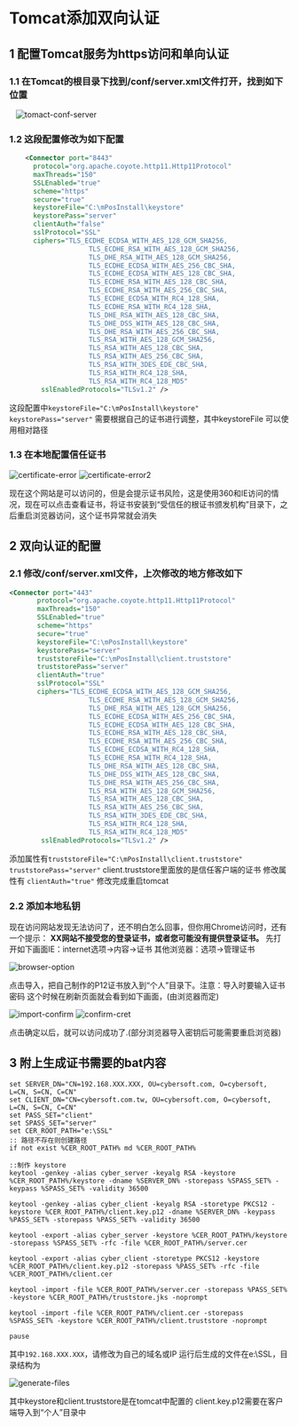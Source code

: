 # Tomcat添加双向认证
## 1 配置Tomcat服务为https访问和单向认证
### 1.1 在Tomcat的根目录下找到/conf/server.xml文件打开，找到如下位置

    ![tomact-conf-server](image/tomact-conf-server.png)
    
### 1.2 这段配置修改为如下配置
```xml
    <Connector port="8443" 
      protocol="org.apache.coyote.http11.Http11Protocol" 
      maxThreads="150"  
      SSLEnabled="true"  
      scheme="https"  
      secure="true" 
      keystoreFile="C:\mPosInstall\keystore"  
      keystorePass="server"
      clientAuth="false"  
      sslProtocol="SSL"  
      ciphers="TLS_ECDHE_ECDSA_WITH_AES_128_GCM_SHA256,
                    TLS_ECDHE_RSA_WITH_AES_128_GCM_SHA256,
                    TLS_DHE_RSA_WITH_AES_128_GCM_SHA256,
                    TLS_ECDHE_ECDSA_WITH_AES_256_CBC_SHA,
                    TLS_ECDHE_ECDSA_WITH_AES_128_CBC_SHA,
                    TLS_ECDHE_RSA_WITH_AES_128_CBC_SHA, 
                    TLS_ECDHE_RSA_WITH_AES_256_CBC_SHA, 
                    TLS_ECDHE_ECDSA_WITH_RC4_128_SHA, 
                    TLS_ECDHE_RSA_WITH_RC4_128_SHA, 
                    TLS_DHE_RSA_WITH_AES_128_CBC_SHA,
                    TLS_DHE_DSS_WITH_AES_128_CBC_SHA,
                    TLS_DHE_RSA_WITH_AES_256_CBC_SHA, 
                    TLS_RSA_WITH_AES_128_GCM_SHA256,
                    TLS_RSA_WITH_AES_128_CBC_SHA,
                    TLS_RSA_WITH_AES_256_CBC_SHA,
                    TLS_RSA_WITH_3DES_EDE_CBC_SHA,
                    TLS_RSA_WITH_RC4_128_SHA,
                    TLS_RSA_WITH_RC4_128_MD5" 
        sslEnabledProtocols="TLSv1.2" />
```
这段配置中`keystoreFile="C:\mPosInstall\keystore"   keystorePass="server"`
需要根据自己的证书进行调整，其中keystoreFile 可以使用相对路径
### 1.3 在本地配置信任证书

![certificate-error](image/certificate-error.png)
![certificate-error2](image/certificate-error2.png)


现在这个网站是可以访问的，但是会提示证书风险，这是使用360和IE访问的情况，现在可以点击查看证书，将证书安装到“受信任的根证书颁发机构”目录下，之后重启浏览器访问，这个证书异常就会消失

## 2 双向认证的配置
### 2.1 修改/conf/server.xml文件，上次修改的地方修改如下

```xml
<Connector port="443"  
       protocol="org.apache.coyote.http11.Http11Protocol" 
       maxThreads="150"  
       SSLEnabled="true"  
       scheme="https" 
       secure="true" 
       keystoreFile="C:\mPosInstall\keystore" 
       keystorePass="server" 
       truststoreFile="C:\mPosInstall\client.truststore"
       truststorePass="server"
       clientAuth="true"  
       sslProtocol="SSL"  
       ciphers="TLS_ECDHE_ECDSA_WITH_AES_128_GCM_SHA256, 
                    TLS_ECDHE_RSA_WITH_AES_128_GCM_SHA256,
                    TLS_DHE_RSA_WITH_AES_128_GCM_SHA256, 
                    TLS_ECDHE_ECDSA_WITH_AES_256_CBC_SHA, 
                    TLS_ECDHE_ECDSA_WITH_AES_128_CBC_SHA,
                    TLS_ECDHE_RSA_WITH_AES_128_CBC_SHA,
                    TLS_ECDHE_RSA_WITH_AES_256_CBC_SHA,
                    TLS_ECDHE_ECDSA_WITH_RC4_128_SHA,
                    TLS_ECDHE_RSA_WITH_RC4_128_SHA, 
                    TLS_DHE_RSA_WITH_AES_128_CBC_SHA,
                    TLS_DHE_DSS_WITH_AES_128_CBC_SHA,
                    TLS_DHE_RSA_WITH_AES_256_CBC_SHA,
                    TLS_RSA_WITH_AES_128_GCM_SHA256, 
                    TLS_RSA_WITH_AES_128_CBC_SHA,
                    TLS_RSA_WITH_AES_256_CBC_SHA,
                    TLS_RSA_WITH_3DES_EDE_CBC_SHA,
                    TLS_RSA_WITH_RC4_128_SHA,
                    TLS_RSA_WITH_RC4_128_MD5" 
        sslEnabledProtocols="TLSv1.2" />
```

添加属性有`truststoreFile="C:\mPosInstall\client.truststore" truststorePass="server"`
client.truststore里面放的是信任客户端的证书
修改属性有  `clientAuth="true"`
修改完成重启tomcat

### 2.2 添加本地私钥
现在访问网站发现无法访问了，还不明白怎么回事，但你用Chrome访问时，还有一个提示： **XX网站不接受您的登录证书，或者您可能没有提供登录证书。**
先打开如下画面IE：internet选项→内容→证书
其他浏览器：选项→管理证书

![browser-option](image/browser-option.png)

点击导入，把自己制作的P12证书放入到“个人”目录下。注意：导入时要输入证书密码
这个时候在刷新页面就会看到如下画面，(由浏览器而定)

![import-confirm](image/import-confirm.png)
![confirm-cret](image/confirm-cret.png)

点击确定以后，就可以访问成功了.(部分浏览器导入密钥后可能需要重启浏览器)

## 3 附上生成证书需要的bat内容

```vim
set SERVER_DN="CN=192.168.XXX.XXX, OU=cybersoft.com, O=cybersoft, L=CN, S=CN, C=CN" 
set CLIENT_DN="CN=cybersoft.com.tw, OU=cybersoft.com, O=cybersoft, L=CN, S=CN, C=CN"
set PASS_SET="client"
set SPASS_SET="server"
set CER_ROOT_PATH="e:\SSL"
:: 路径不存在则创建路径
if not exist %CER_ROOT_PATH% md %CER_ROOT_PATH%

::制作 keystore
keytool -genkey -alias cyber_server -keyalg RSA -keystore %CER_ROOT_PATH%/keystore -dname %SERVER_DN% -storepass %SPASS_SET% -keypass %SPASS_SET% -validity 36500

keytool -genkey -alias cyber_client -keyalg RSA -storetype PKCS12 -keystore %CER_ROOT_PATH%/client.key.p12 -dname %SERVER_DN% -keypass %PASS_SET% -storepass %PASS_SET% -validity 36500

keytool -export -alias cyber_server -keystore %CER_ROOT_PATH%/keystore -storepass %SPASS_SET% -rfc -file %CER_ROOT_PATH%/server.cer

keytool -export -alias cyber_client -storetype PKCS12 -keystore %CER_ROOT_PATH%/client.key.p12 -storepass %PASS_SET% -rfc -file %CER_ROOT_PATH%/client.cer

keytool -import -file %CER_ROOT_PATH%/server.cer -storepass %PASS_SET% -keystore %CER_ROOT_PATH%/truststore.jks -noprompt

keytool -import -file %CER_ROOT_PATH%/client.cer -storepass %SPASS_SET% -keystore %CER_ROOT_PATH%/client.truststore -noprompt

pause

```

其中`192.168.XXX.XXX`，请修改为自己的域名或IP
运行后生成的文件在e:\SSL，目录结构为

![generate-files](image/generate-files.png)

其中keystore和client.truststore是在tomcat中配置的
client.key.p12需要在客户端导入到“个人”目录中
